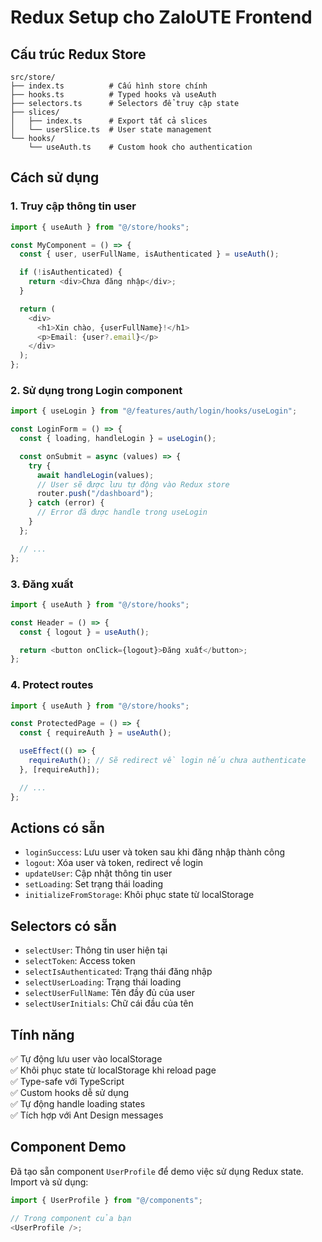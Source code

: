 # Redux Setup cho ZaloUTE Frontend

## Cấu trúc Redux Store

```
src/store/
├── index.ts          # Cấu hình store chính
├── hooks.ts          # Typed hooks và useAuth
├── selectors.ts      # Selectors để truy cập state
├── slices/
│   ├── index.ts      # Export tất cả slices
│   └── userSlice.ts  # User state management
└── hooks/
    └── useAuth.ts    # Custom hook cho authentication
```

## Cách sử dụng

### 1. Truy cập thông tin user

```typescript
import { useAuth } from "@/store/hooks";

const MyComponent = () => {
  const { user, userFullName, isAuthenticated } = useAuth();

  if (!isAuthenticated) {
    return <div>Chưa đăng nhập</div>;
  }

  return (
    <div>
      <h1>Xin chào, {userFullName}!</h1>
      <p>Email: {user?.email}</p>
    </div>
  );
};
```

### 2. Sử dụng trong Login component

```typescript
import { useLogin } from "@/features/auth/login/hooks/useLogin";

const LoginForm = () => {
  const { loading, handleLogin } = useLogin();

  const onSubmit = async (values) => {
    try {
      await handleLogin(values);
      // User sẽ được lưu tự động vào Redux store
      router.push("/dashboard");
    } catch (error) {
      // Error đã được handle trong useLogin
    }
  };

  // ...
};
```

### 3. Đăng xuất

```typescript
import { useAuth } from "@/store/hooks";

const Header = () => {
  const { logout } = useAuth();

  return <button onClick={logout}>Đăng xuất</button>;
};
```

### 4. Protect routes

```typescript
import { useAuth } from "@/store/hooks";

const ProtectedPage = () => {
  const { requireAuth } = useAuth();

  useEffect(() => {
    requireAuth(); // Sẽ redirect về login nếu chưa authenticate
  }, [requireAuth]);

  // ...
};
```

## Actions có sẵn

- `loginSuccess`: Lưu user và token sau khi đăng nhập thành công
- `logout`: Xóa user và token, redirect về login
- `updateUser`: Cập nhật thông tin user
- `setLoading`: Set trạng thái loading
- `initializeFromStorage`: Khôi phục state từ localStorage

## Selectors có sẵn

- `selectUser`: Thông tin user hiện tại
- `selectToken`: Access token
- `selectIsAuthenticated`: Trạng thái đăng nhập
- `selectUserLoading`: Trạng thái loading
- `selectUserFullName`: Tên đầy đủ của user
- `selectUserInitials`: Chữ cái đầu của tên

## Tính năng

✅ Tự động lưu user vào localStorage  
✅ Khôi phục state từ localStorage khi reload page  
✅ Type-safe với TypeScript  
✅ Custom hooks dễ sử dụng  
✅ Tự động handle loading states  
✅ Tích hợp với Ant Design messages

## Component Demo

Đã tạo sẵn component `UserProfile` để demo việc sử dụng Redux state. Import và sử dụng:

```typescript
import { UserProfile } from "@/components";

// Trong component của bạn
<UserProfile />;
```
